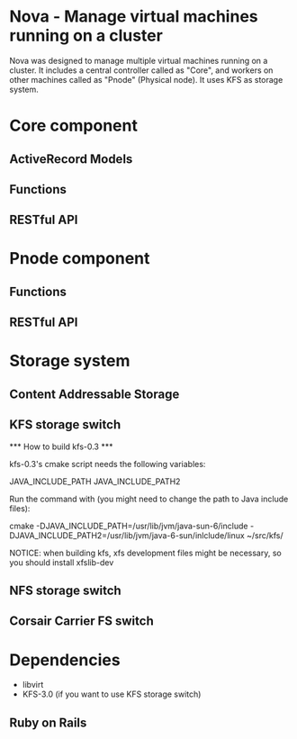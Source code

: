 Nova - Manage virtual machines running on a cluster
===================================================

Nova was designed to manage multiple virtual machines running on a cluster.
It includes a central controller called as "Core", and workers on other
machines called as "Pnode" (Physical node). It uses KFS as storage system.






Core component
==============


ActiveRecord Models
-------------------


Functions
---------


RESTful API
-----------





Pnode component
===============




Functions
---------


RESTful API
-----------



Storage system
==============


Content Addressable Storage
---------------------------




KFS storage switch
------------------


*** How to build kfs-0.3 ***

kfs-0.3's cmake script needs the following variables:

JAVA_INCLUDE_PATH
JAVA_INCLUDE_PATH2

Run the command with (you might need to change the path to Java include files):

cmake -DJAVA_INCLUDE_PATH=/usr/lib/jvm/java-sun-6/include -DJAVA_INCLUDE_PATH2=/usr/lib/jvm/java-6-sun/inlclude/linux ~/src/kfs/

NOTICE: when building kfs, xfs development files might be necessary, so you should install xfslib-dev

NFS storage switch
------------------

Corsair Carrier FS switch
-------------------------

Dependencies
============

+ libvirt
+ KFS-3.0 (if you want to use KFS storage switch)


Ruby on Rails
-------------


